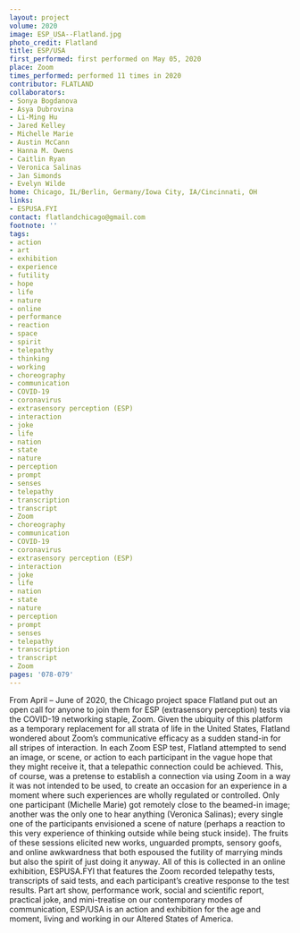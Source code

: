 ```yaml
---
layout: project
volume: 2020
image: ESP_USA--Flatland.jpg
photo_credit: Flatland
title: ESP/USA
first_performed: first performed on May 05, 2020
place: Zoom
times_performed: performed 11 times in 2020
contributor: FLATLAND
collaborators:
- Sonya Bogdanova
- Asya Dubrovina
- Li-Ming Hu
- Jared Kelley
- Michelle Marie
- Austin McCann
- Hanna M. Owens
- Caitlin Ryan
- Veronica Salinas
- Jan Simonds
- Evelyn Wilde
home: Chicago, IL/Berlin, Germany/Iowa City, IA/Cincinnati, OH
links:
- ESPUSA.FYI
contact: flatlandchicago@gmail.com
footnote: ''
tags:
- action
- art
- exhibition
- experience
- futility
- hope
- life
- nature
- online
- performance
- reaction
- space
- spirit
- telepathy
- thinking
- working
- choreography
- communication
- COVID-19
- coronavirus
- extrasensory perception (ESP)
- interaction
- joke
- life
- nation
- state
- nature
- perception
- prompt
- senses
- telepathy
- transcription
- transcript
- Zoom
- choreography
- communication
- COVID-19
- coronavirus
- extrasensory perception (ESP)
- interaction
- joke
- life
- nation
- state
- nature
- perception
- prompt
- senses
- telepathy
- transcription
- transcript
- Zoom
pages: '078-079'
---
```


From April – June of 2020, the Chicago project space Flatland put out an open call for anyone to join them for ESP (extrasensory perception) tests via the COVID-19 networking staple, Zoom.  Given the ubiquity of this platform as a temporary replacement for all strata of life in the United States, Flatland wondered about Zoom’s communicative efficacy as a sudden stand-in for all stripes of interaction. In each Zoom ESP test, Flatland attempted to send an image, or scene, or action to each participant in the vague hope that they might receive it, that a telepathic connection could be achieved. This, of course, was a pretense to establish a connection via using Zoom in a way it was not intended to be used, to create an occasion for an experience in a moment where such experiences are wholly regulated or controlled. Only one participant (Michelle Marie) got remotely close to the beamed-in image; another was the only one to hear anything (Veronica Salinas); every single one of the participants envisioned a scene of nature (perhaps a reaction to this very experience of thinking outside while being stuck inside). The fruits of these sessions elicited new works, unguarded prompts, sensory goofs, and online awkwardness that both espoused the futility of marrying minds but also the spirit of just doing it anyway. All of this is collected in an online exhibition, ESPUSA.FYI that features the Zoom recorded telepathy tests, transcripts of said tests, and each participant’s creative response to the test results. Part art show, performance work, social and scientific report, practical joke, and mini-treatise on our contemporary modes of communication, ESP/USA is an action and exhibition for the age and moment, living and working in our Altered States of America.